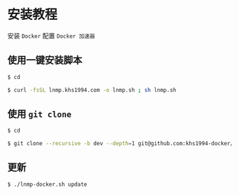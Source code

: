 # 安装教程

安装 `Docker` 配置 `Docker 加速器`

## 使用一键安装脚本

```bash
$ cd

$ curl -fsSL lnmp.khs1994.com -o lnmp.sh ; sh lnmp.sh
```

## 使用 `git clone`

```bash
$ cd

$ git clone --recursive -b dev --depth=1 git@github.com:khs1994-docker/lnmp.git
```

## 更新

```bash
$ ./lnmp-docker.sh update
```
